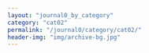```yaml
---
layout: "journal0_by_category"
category: "cat02"
permalink: "/journal0/category/cat02/"
header-img: "img/archive-bg.jpg"
---
```

